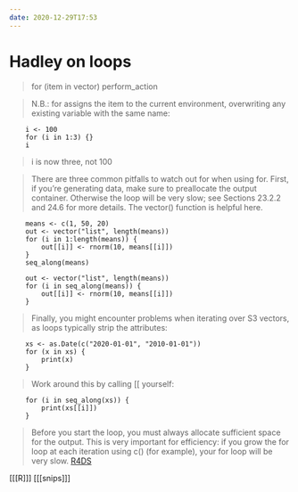 ```yaml
---
date: 2020-12-29T17:53
---
```


# Hadley on loops

> for (item in vector) perform_action

> N.B.: for assigns the item to the current environment, overwriting any existing variable with the same name:

		i <- 100
		for (i in 1:3) {}
		i

> i is now three, not 100

> There are three common pitfalls to watch out for when using for. First, if you’re generating data, make sure to preallocate the output container. Otherwise the loop will be very slow; see Sections 23.2.2 and 24.6 for more details. The vector() function is helpful here.

		means <- c(1, 50, 20)
		out <- vector("list", length(means))
		for (i in 1:length(means)) {
			out[[i]] <- rnorm(10, means[[i]])
		}
		seq_along(means)

		out <- vector("list", length(means))
		for (i in seq_along(means)) {
			out[[i]] <- rnorm(10, means[[i]])
		}

> Finally, you might encounter problems when iterating over S3 vectors, as loops typically strip the attributes:

		xs <- as.Date(c("2020-01-01", "2010-01-01"))
		for (x in xs) {
			print(x)
		}


> Work around this by calling [[ yourself:

		for (i in seq_along(xs)) {
			print(xs[[i]])
		}
        
> Before you start the loop, you must always allocate sufficient space for the output. This is very important for efficiency: if you grow the for loop at each iteration using c() (for example), your for loop will be very slow. [R4DS](https://r4ds.had.co.nz/iteration.html?q=allocate#for-loops)

[[[R]]]
[[[snips]]]